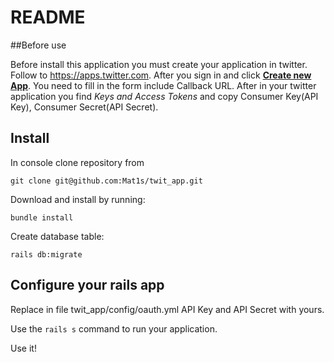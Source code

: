 # README

##Before use

Before install this application you must create your application in twitter. Follow to https://apps.twitter.com. After you sign in and click **[Create new App](https://apps.twitter.com/app/new)**. You need to fill in the form include Callback URL. After in your twitter application you find *Keys and Access Tokens* and copy Consumer Key(API Key), Consumer Secret(API Secret). 

## Install

In console clone repository from
```
git clone git@github.com:Mat1s/twit_app.git
```
Download and install by running:
```
bundle install
```
Create database table:
```
rails db:migrate
```
## Configure your rails app
Replace in file twit_app/config/oauth.yml API Key and API Secret with yours.

Use the `rails s` command to run your application.

Use it!
